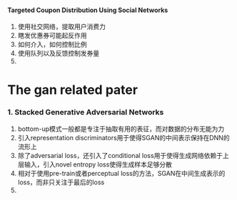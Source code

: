 #### Targeted Coupon Distribution Using Social Networks
1. 使用社交网络，提取用户消费力
2. 瞎发优惠券可能起反作用
3. 如何介入，如何控制比例
4. 使用队列以及反馈控制发券量
5. 


# The gan related pater

### 1. Stacked Generative Adversarial Networks
1. bottom-up模式一般都是专注于抽取有用的表征，而对数据的分布无能为力
2. 引入representation discriminators用于使得SGAN的中间表示保持在DNN的流形上
3. 除了adversarial loss，还引入了conditional loss用于使得生成网络依赖于上层输入，引入novel entropy loss使得生成样本足够分散
4. 相对于使用pre-train或者perceptual loss的方法，SGAN在中间生成表示的loss，而非只关注于最后的loss
5. 
